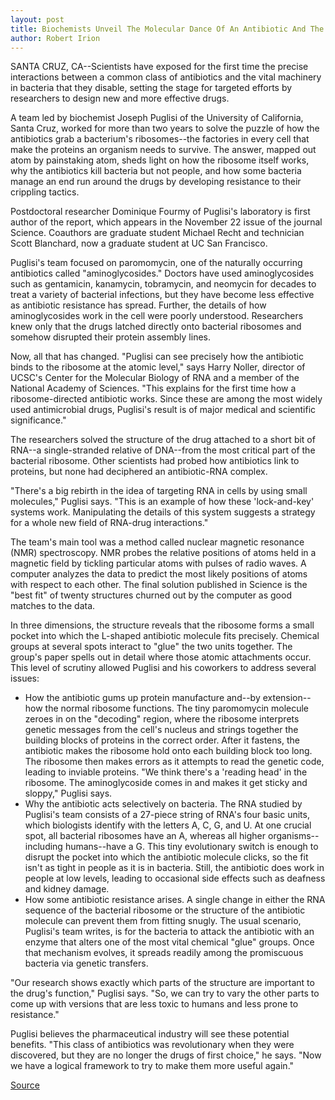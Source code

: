 ```yaml
---
layout: post
title: Biochemists Unveil The Molecular Dance Of An Antibiotic And The Bacterium It Attacks 
author: Robert Irion 
--- 
```


SANTA CRUZ, CA--Scientists have exposed for the first time the  precise interactions between a common class of antibiotics and the  vital machinery in bacteria that they disable, setting the stage for  targeted efforts by researchers to design new and more effective  drugs.

A team led by biochemist Joseph Puglisi of the University of  California, Santa Cruz, worked for more than two years to solve the  puzzle of how the antibiotics grab a bacterium's ribosomes--the  factories in every cell that make the proteins an organism needs to  survive. The answer, mapped out atom by painstaking atom, sheds  light on how the ribosome itself works, why the antibiotics kill  bacteria but not people, and how some bacteria manage an end run  around the drugs by developing resistance to their crippling tactics.

Postdoctoral researcher Dominique Fourmy of Puglisi's  laboratory is first author of the report, which appears in the  November 22 issue of the journal Science. Coauthors are graduate  student Michael Recht and technician Scott Blanchard, now a graduate  student at UC San Francisco.

Puglisi's team focused on paromomycin, one of the naturally  occurring antibiotics called "aminoglycosides." Doctors have used  aminoglycosides such as gentamicin, kanamycin, tobramycin, and  neomycin for decades to treat a variety of bacterial infections, but  they have become less effective as antibiotic resistance has spread.  Further, the details of how aminoglycosides work in the cell were  poorly understood. Researchers knew only that the drugs latched  directly onto bacterial ribosomes and somehow disrupted their  protein assembly lines.

Now, all that has changed. "Puglisi can see precisely how the  antibiotic binds to the ribosome at the atomic level," says Harry  Noller, director of UCSC's Center for the Molecular Biology of RNA  and a member of the National Academy of Sciences. "This explains for  the first time how a ribosome-directed antibiotic works. Since these  are among the most widely used antimicrobial drugs, Puglisi's result  is of major medical and scientific significance."

The researchers solved the structure of the drug attached to a  short bit of RNA--a single-stranded relative of DNA--from the most  critical part of the bacterial ribosome. Other scientists had probed  how antibiotics link to proteins, but none had deciphered an  antibiotic-RNA complex.

"There's a big rebirth in the idea of targeting RNA in cells by  using small molecules," Puglisi says. "This is an example of how  these 'lock-and-key' systems work. Manipulating the details of this  system suggests a strategy for a whole new field of RNA-drug  interactions."

The team's main tool was a method called nuclear magnetic  resonance (NMR) spectroscopy. NMR probes the relative positions of  atoms held in a magnetic field by tickling particular atoms with  pulses of radio waves. A computer analyzes the data to predict the  most likely positions of atoms with respect to each other. The final  solution published in Science is the "best fit" of twenty structures  churned out by the computer as good matches to the data.

In three dimensions, the structure reveals that the ribosome  forms a small pocket into which the L-shaped antibiotic molecule  fits precisely. Chemical groups at several spots interact to "glue" the  two units together. The group's paper spells out in detail where those  atomic attachments occur. This level of scrutiny allowed Puglisi and  his coworkers to address several issues:
* How the antibiotic gums up protein manufacture and--by  extension--how the normal ribosome functions. The tiny  paromomycin molecule zeroes in on the "decoding" region, where the  ribosome interprets genetic messages from the cell's nucleus and  strings together the building blocks of proteins in the correct order.  After it fastens, the antibiotic makes the ribosome hold onto each  building block too long. The ribosome then makes errors as it  attempts to read the genetic code, leading to inviable proteins. "We  think there's a 'reading head' in the ribosome. The aminoglycoside  comes in and makes it get sticky and sloppy," Puglisi says.
* Why the antibiotic acts selectively on bacteria. The RNA  studied by Puglisi's team consists of a 27-piece string of RNA's four  basic units, which biologists identify with the letters A, C, G, and U.  At one crucial spot, all bacterial ribosomes have an A, whereas all  higher organisms--including humans--have a G. This tiny  evolutionary switch is enough to disrupt the pocket into which the  antibiotic molecule clicks, so the fit isn't as tight in people as it is  in bacteria. Still, the antibiotic does work in people at low levels,  leading to occasional side effects such as deafness and kidney  damage.
* How some antibiotic resistance arises. A single change in  either the RNA sequence of the bacterial ribosome or the structure of  the antibiotic molecule can prevent them from fitting snugly. The  usual scenario, Puglisi's team writes, is for the bacteria to attack  the antibiotic with an enzyme that alters one of the most vital  chemical "glue" groups. Once that mechanism evolves, it spreads  readily among the promiscuous bacteria via genetic transfers.

"Our research shows exactly which parts of the structure are  important to the drug's function," Puglisi says. "So, we can try to  vary the other parts to come up with versions that are less toxic to  humans and less prone to resistance."

Puglisi believes the pharmaceutical industry will see these  potential benefits. "This class of antibiotics was revolutionary when  they were discovered, but they are no longer the drugs of first  choice," he says. "Now we have a logical framework to try to make  them more useful again."

[Source](http://www1.ucsc.edu/news_events/press_releases/archive/96-97/11-96/112196-Biochemists_unveil_.html "Permalink to 112196-Biochemists_unveil_")
